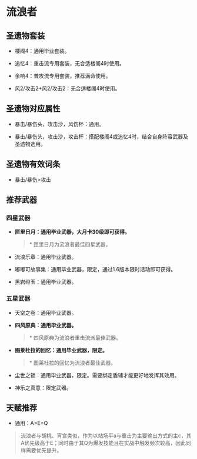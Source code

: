 # 流浪者

## 圣遗物套装  

- 楼阁4：通用毕业套装。  

- 追忆4：重击流专用套装，无合适楼阁4时使用。  

- 余响4：普攻流专用套装，推荐满命使用。  

- 风2/攻击2+风2/攻击2：无合适楼阁4时使用。  

## 圣遗物对应属性  

- 暴击/暴伤头，攻击沙，风伤杯：通用。  

- 暴击/暴伤头，攻击沙，攻击杯：搭配楼阁4或追忆4时，结合自身阵容武器及圣遗物选用。  

## 圣遗物有效词条  

- 暴击/暴伤>攻击  

## 推荐武器  

### 四星武器  

- **匣里日月：通用毕业武器，大月卡30级即可获得。**

  > \* 匣里日月为流浪者最佳四星武器。  

- 流浪乐章：通用毕业武器。  

- 嘟嘟可故事集：通用毕业武器，限定，通过1.6版本限时活动即可获得。  

- 黑岩绯玉：通用毕业武器。  

### 五星武器  

- 天空之卷：通用毕业武器。  

- **四风原典：通用毕业武器。**  

  > \* 四风原典为流浪者重击流派最佳武器。  

- **图莱杜拉的回忆：通用毕业武器，限定。**

  > \* 图莱杜拉的回忆为流浪者最佳武器。  

- 尘世之锁：通用毕业武器，限定。需要绑定盾辅才能更好地发挥其效用。  

- 神乐之真意：限定武器。

## 天赋推荐  

- 通用：A>E=Q  

> 流浪者与胡桃、宵宫类似，作为以站场平a与重击为主要输出方式的主c，其A优先级高于E；同时由于其Q为爆发技能且在实战中触发频次较高，因此同样需要优先提升。  

